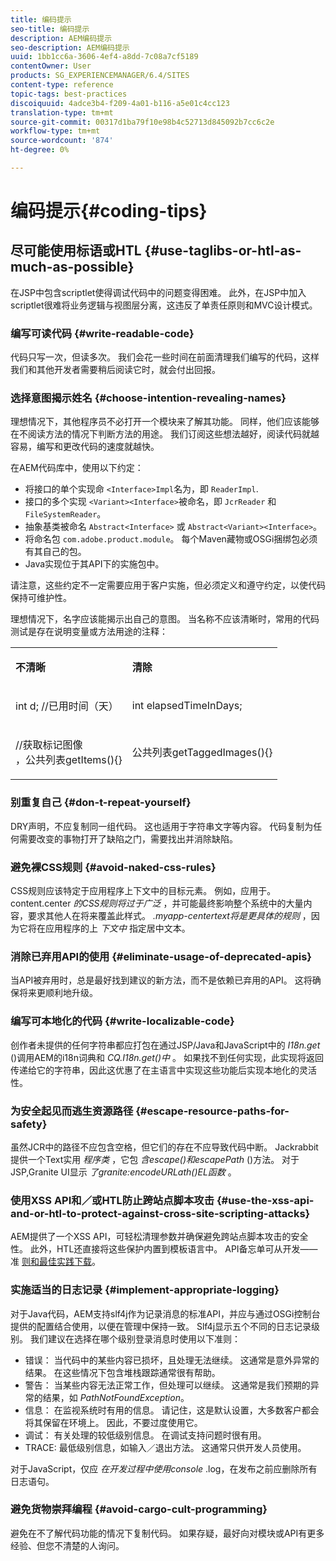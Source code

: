 ```yaml
---
title: 编码提示
seo-title: 编码提示
description: AEM编码提示
seo-description: AEM编码提示
uuid: 1bb1cc6a-3606-4ef4-a8dd-7c08a7cf5189
contentOwner: User
products: SG_EXPERIENCEMANAGER/6.4/SITES
content-type: reference
topic-tags: best-practices
discoiquuid: 4adce3b4-f209-4a01-b116-a5e01c4cc123
translation-type: tm+mt
source-git-commit: 00317d1ba79f10e98b4c52713d845092b7cc6c2e
workflow-type: tm+mt
source-wordcount: '874'
ht-degree: 0%

---
```



# 编码提示{#coding-tips}

## 尽可能使用标语或HTL {#use-taglibs-or-htl-as-much-as-possible}

在JSP中包含scriptlet使得调试代码中的问题变得困难。 此外，在JSP中加入scriptlet很难将业务逻辑与视图层分离，这违反了单责任原则和MVC设计模式。

### 编写可读代码 {#write-readable-code}

代码只写一次，但读多次。 我们会花一些时间在前面清理我们编写的代码，这样我们和其他开发者需要稍后阅读它时，就会付出回报。

### 选择意图揭示姓名 {#choose-intention-revealing-names}

理想情况下，其他程序员不必打开一个模块来了解其功能。 同样，他们应该能够在不阅读方法的情况下判断方法的用途。 我们订阅这些想法越好，阅读代码就越容易，编写和更改代码的速度就越快。

在AEM代码库中，使用以下约定：


* 将接口的单个实现命 `<Interface>Impl`名为，即 `ReaderImpl`.
* 接口的多个实现 `<Variant><Interface>`被命名，即 `JcrReader` 和 `FileSystemReader`。
* 抽象基类被命名 `Abstract<Interface>` 或 `Abstract<Variant><Interface>`。
* 将命名包 `com.adobe.product.module`。  每个Maven藏物或OSGi捆绑包必须有其自己的包。
* Java实现位于其API下的实施包中。


请注意，这些约定不一定需要应用于客户实施，但必须定义和遵守约定，以使代码保持可维护性。

理想情况下，名字应该能揭示出自己的意图。 当名称不应该清晰时，常用的代码测试是存在说明变量或方法用途的注释：

<table> 
 <tbody> 
  <tr> 
   <td><p><strong>不清晰</strong></p> </td> 
   <td><p><strong>清除</strong></p> </td> 
  </tr> 
  <tr> 
   <td><p>int d; //已用时间（天）</p> </td> 
   <td><p>int elapsedTimeInDays;</p> </td> 
  </tr> 
  <tr> 
   <td><p>//获取标记图像<br /> ，公共列表getItems(){}</p> </td> 
   <td><p>公共列表getTaggedImages(){}</p> </td> 
  </tr> 
 </tbody> 
</table>

### 别重复自己  {#don-t-repeat-yourself}

DRY声明，不应复制同一组代码。 这也适用于字符串文字等内容。 代码复制为任何需要改变的事物打开了缺陷之门，需要找出并消除缺陷。

### 避免裸CSS规则 {#avoid-naked-css-rules}

CSS规则应该特定于应用程序上下文中的目标元素。 例如，应用于。content.center *的CSS规则将过于广泛* ，并可能最终影响整个系统中的大量内容，要求其他人在将来覆盖此样式。 *.myapp-centertext将是更具体的规则* ，因为它将在应用程序的上 *下文中* 指定居中文本。

### 消除已弃用API的使用 {#eliminate-usage-of-deprecated-apis}

当API被弃用时，总是最好找到建议的新方法，而不是依赖已弃用的API。 这将确保将来更顺利地升级。

### 编写可本地化的代码 {#write-localizable-code}

创作者未提供的任何字符串都应打包在通过JSP/Java和JavaScript中的 *I18n.get* ()调用AEM的i18n词典和 *CQ.I18n.get()中* 。 如果找不到任何实现，此实现将返回传递给它的字符串，因此这优惠了在主语言中实现这些功能后实现本地化的灵活性。

### 为安全起见而逃生资源路径 {#escape-resource-paths-for-safety}

虽然JCR中的路径不应包含空格，但它们的存在不应导致代码中断。 Jackrabbit提供一个Text实用 *程序类* ，它包 *含escape()和escapePath* ()方法。 对于JSP,Granite UI显示 *了granite:encodeURLath()EL函数* 。

### 使用XSS API和／或HTL防止跨站点脚本攻击 {#use-the-xss-api-and-or-htl-to-protect-against-cross-site-scripting-attacks}

AEM提供了一个XSS API，可轻松清理参数并确保避免跨站点脚本攻击的安全性。 此外，HTL还直接将这些保护内置到模板语言中。 API备忘单可从开发——准 [则和最佳实践下载](/help/sites-developing/dev-guidelines-bestpractices.md)。

### 实施适当的日志记录 {#implement-appropriate-logging}

对于Java代码，AEM支持slf4j作为记录消息的标准API，并应与通过OSGi控制台提供的配置结合使用，以便在管理中保持一致。 Slf4j显示五个不同的日志记录级别。 我们建议在选择在哪个级别登录消息时使用以下准则：

* 错误： 当代码中的某些内容已损坏，且处理无法继续。 这通常是意外异常的结果。 在这些情况下包含堆栈跟踪通常很有帮助。
* 警告： 当某些内容无法正常工作，但处理可以继续。 这通常是我们预期的异常的结果，如 *PathNotFoundException*。
* 信息： 在监视系统时有用的信息。 请记住，这是默认设置，大多数客户都会将其保留在环境上。 因此，不要过度使用它。
* 调试： 有关处理的较低级别信息。 在调试支持问题时很有用。
* TRACE: 最低级别信息，如输入／退出方法。 这通常只供开发人员使用。

对于JavaScript，仅应 *在开发过程中使用console* .log，在发布之前应删除所有日志语句。

### 避免货物崇拜编程 {#avoid-cargo-cult-programming}

避免在不了解代码功能的情况下复制代码。 如果存疑，最好向对模块或API有更多经验、但您不清楚的人询问。
